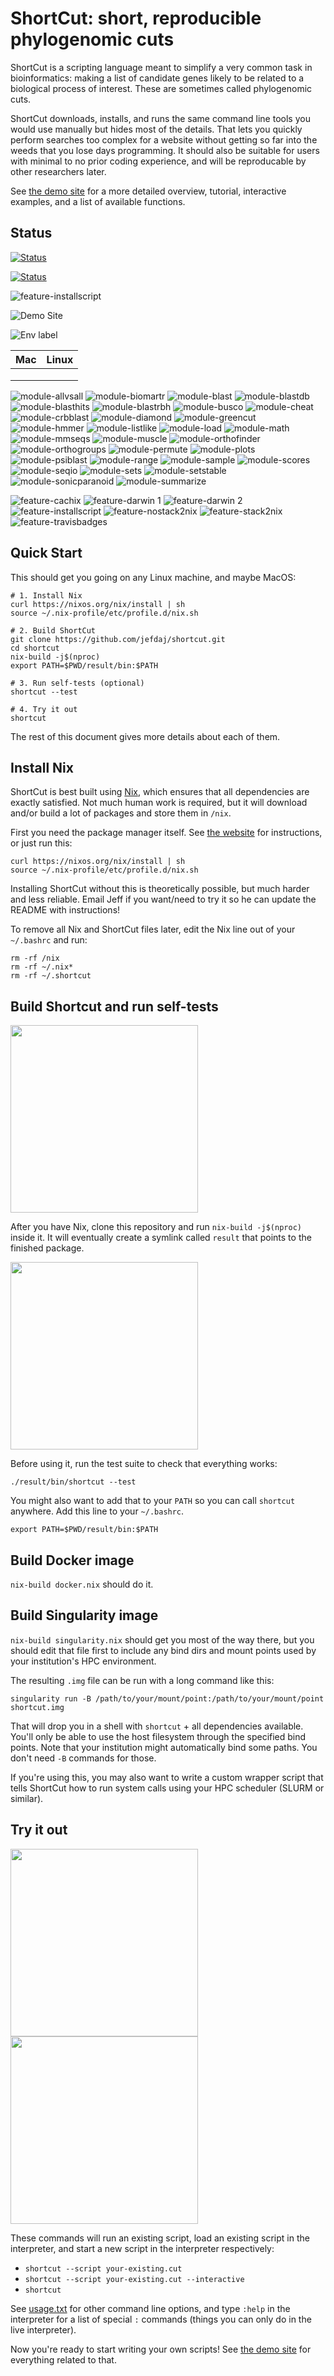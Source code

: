 ShortCut: short, reproducible phylogenomic cuts
===============================================


ShortCut is a scripting language meant to simplify a very common task in
bioinformatics: making a list of candidate genes likely to be related to a
biological process of interest. These are sometimes called phylogenomic cuts.

ShortCut downloads, installs, and runs the same command line tools you would
use manually but hides most of the details. That lets you quickly perform
searches too complex for a website without getting so far into the weeds that
you lose days programming. It should also be suitable for users with minimal to
no prior coding experience, and will be reproducable by other researchers
later.

See [the demo site][1] for a more detailed overview, tutorial, interactive
examples, and a list of available functions.

Status
------

<!-- [![Build Status](https://travis-matrix-badges.herokuapp.com/repos/jefdaj/shortcut/branches/master)](https://travis-ci.org/jefdaj/shortcut) -->
<!-- ![Build status 2](https://travis-matrix-badges.herokuapp.com/repos/jefdaj/shortcut/branches/master/1) -->

[![Status](https://travis-ci.org/jefdaj/shortcut.svg?branch=master)](https://travis-ci.org/jefdaj/shortcut)  

[![Status](http://img.shields.io/travis/jefdaj/shortcut/master.svg?style=flat)](https://travis-ci.org/jefdaj/shortcut "See test builds")

![feature-installscript](https://img.shields.io/travis/jefdaj/shortcut/feature-installscript?label=feature-installscript)

![Demo Site](https://img.shields.io/website?label=demo%20site&url=http%3A%2F%2Fshortcut.pmb.berkeley.edu)

![Env label](http://badges.herokuapp.com/travis/jefdaj/shortcut?env=BADGE=osx&label=osx&branch=feature-travisbadges)

| Mac | Linux |
|---|---|
|  |  |
|  |  |
|  |  |

![module-allvsall](https://img.shields.io/travis/jefdaj/shortcut/module-allvsall?label=module-allvsall)
![module-biomartr](https://img.shields.io/travis/jefdaj/shortcut/module-biomartr?label=module-biomartr)
![module-blast](https://img.shields.io/travis/jefdaj/shortcut/module-blast?label=module-blast)
![module-blastdb](https://img.shields.io/travis/jefdaj/shortcut/module-blastdb?label=module-blastdb)
![module-blasthits](https://img.shields.io/travis/jefdaj/shortcut/module-blasthits?label=module-blasthits)
![module-blastrbh](https://img.shields.io/travis/jefdaj/shortcut/module-blastrbh?label=module-blastrbh)
![module-busco](https://img.shields.io/travis/jefdaj/shortcut/module-busco?label=module-busco)
![module-cheat](https://img.shields.io/travis/jefdaj/shortcut/module-cheat?label=module-cheat)
![module-crbblast](https://img.shields.io/travis/jefdaj/shortcut/module-crbblast?label=module-crbblast)
![module-diamond](https://img.shields.io/travis/jefdaj/shortcut/module-diamond?label=module-diamond)
![module-greencut](https://img.shields.io/travis/jefdaj/shortcut/module-greencut?label=module-greencut)
![module-hmmer](https://img.shields.io/travis/jefdaj/shortcut/module-hmmer?label=module-hmmer)
![module-listlike](https://img.shields.io/travis/jefdaj/shortcut/module-listlike?label=module-listlike)
![module-load](https://img.shields.io/travis/jefdaj/shortcut/module-load?label=module-load)
![module-math](https://img.shields.io/travis/jefdaj/shortcut/module-math?label=module-math)
![module-mmseqs](https://img.shields.io/travis/jefdaj/shortcut/module-mmseqs?label=module-mmseqs)
![module-muscle](https://img.shields.io/travis/jefdaj/shortcut/module-muscle?label=module-muscle)
![module-orthofinder](https://img.shields.io/travis/jefdaj/shortcut/module-orthofinder?label=module-orthofinder)
![module-orthogroups](https://img.shields.io/travis/jefdaj/shortcut/module-orthogroups?label=module-orthogroups)
![module-permute](https://img.shields.io/travis/jefdaj/shortcut/module-permute?label=module-permute)
![module-plots](https://img.shields.io/travis/jefdaj/shortcut/module-plots?label=module-plots)
![module-psiblast](https://img.shields.io/travis/jefdaj/shortcut/module-psiblast?label=module-psiblast)
![module-range](https://img.shields.io/travis/jefdaj/shortcut/module-range?label=module-range)
![module-sample](https://img.shields.io/travis/jefdaj/shortcut/module-sample?label=module-sample)
![module-scores](https://img.shields.io/travis/jefdaj/shortcut/module-scores?label=module-scores)
![module-seqio](https://img.shields.io/travis/jefdaj/shortcut/module-seqio?label=module-seqio)
![module-sets](https://img.shields.io/travis/jefdaj/shortcut/module-sets?label=module-sets)
![module-setstable](https://img.shields.io/travis/jefdaj/shortcut/module-setstable?label=module-setstable)
![module-sonicparanoid](https://img.shields.io/travis/jefdaj/shortcut/module-sonicparanoid?label=module-sonicparanoid)
![module-summarize](https://img.shields.io/travis/jefdaj/shortcut/module-summarize?label=module-summarize)

![feature-cachix](https://img.shields.io/travis/jefdaj/shortcut/feature-cachix?label=feature-cachix)
![feature-darwin 1](https://img.shields.io/travis/jefdaj/shortcut/feature-darwin?label=feature-darwin&build=1)
![feature-darwin 2](https://img.shields.io/travis/jefdaj/shortcut/feature-darwin?label=feature-darwin&build=2)
![feature-installscript](https://img.shields.io/travis/jefdaj/shortcut/feature-installscript?label=feature-installscript)
![feature-nostack2nix](https://img.shields.io/travis/jefdaj/shortcut/feature-nostack2nix?label=feature-nostack2nix)
![feature-stack2nix](https://img.shields.io/travis/jefdaj/shortcut/feature-stack2nix?label=feature-stack2nix)
![feature-travisbadges](https://img.shields.io/travis/jefdaj/shortcut/feature-travisbadges?label=feature-travisbadges)

Quick Start
-----------

This should get you going on any Linux machine, and maybe MacOS:

    # 1. Install Nix
    curl https://nixos.org/nix/install | sh
    source ~/.nix-profile/etc/profile.d/nix.sh

    # 2. Build ShortCut
    git clone https://github.com/jefdaj/shortcut.git
    cd shortcut
    nix-build -j$(nproc)
    export PATH=$PWD/result/bin:$PATH

    # 3. Run self-tests (optional)
    shortcut --test

    # 4. Try it out
    shortcut

The rest of this document gives more details about each of them.


Install Nix
-----------

ShortCut is best built using [Nix][2], which ensures that all dependencies are
exactly satisfied. Not much human work is required, but it will download and/or
build a lot of packages and store them in `/nix`.

First you need the package manager itself. See [the website][2] for
instructions, or just run this:

    curl https://nixos.org/nix/install | sh
    source ~/.nix-profile/etc/profile.d/nix.sh

Installing ShortCut without this is theoretically possible, but much harder and less reliable.
Email Jeff if you want/need to try it so he can update the README with instructions!

To remove all Nix and ShortCut files later, edit the Nix line out of your `~/.bashrc` and run:

    rm -rf /nix
    rm -rf ~/.nix*
    rm -rf ~/.shortcut


Build Shortcut and run self-tests
---------------------------------

<a href="https://asciinema.org/a/MW5oHH9jMI0gFHXUnimwt3Sap" target="_blank">
  <img src="https://asciinema.org/a/MW5oHH9jMI0gFHXUnimwt3Sap.png" width="300"/>
</a>

After you have Nix, clone this repository and run `nix-build -j$(nproc)` inside
it. It will eventually create a symlink called `result` that points to the
finished package.

<a href="https://asciinema.org/a/mS8way8pStBVJ1rWQrHMAC8wN" target="_blank">
  <img src="https://asciinema.org/a/mS8way8pStBVJ1rWQrHMAC8wN.png" width="300"/>
</a>

Before using it, run the test suite to check that everything works:

    ./result/bin/shortcut --test

You might also want to add that to your `PATH` so you can call `shortcut` anywhere.
Add this line to your `~/.bashrc`.

    export PATH=$PWD/result/bin:$PATH


Build Docker image
------------------

`nix-build docker.nix` should do it.


Build Singularity image
-----------------------

`nix-build singularity.nix` should get you most of the way there, but you
should edit that file first to include any bind dirs and mount points used by
your institution's HPC environment.

The resulting `.img` file can be run with a long command like this:

```
singularity run -B /path/to/your/mount/point:/path/to/your/mount/point shortcut.img
```

That will drop you in a shell with `shortcut` + all dependencies available.
You'll only be able to use the host filesystem through the specified bind
points. Note that your institution might automatically bind some paths. You
don't need `-B` commands for those.

If you're using this, you may also want to write a custom wrapper script that
tells ShortCut how to run system calls using your HPC scheduler (SLURM or
similar).


Try it out
----------

<a href="https://asciinema.org/a/g5GErr9NQQABK6jfVHD3oX0cU" target="_blank">
  <img src="https://asciinema.org/a/g5GErr9NQQABK6jfVHD3oX0cU.png" width="300"/>
</a>

<a href="https://asciinema.org/a/euimAp0wYpVFfhZBqFaHoYc5h" target="_blank">
  <img src="https://asciinema.org/a/euimAp0wYpVFfhZBqFaHoYc5h.png" width="300"/>
</a>

These commands will run an existing script, load an existing script in the
interpreter, and start a new script in the interpreter respectively:

* `shortcut --script your-existing.cut`
* `shortcut --script your-existing.cut --interactive`
* `shortcut`

See [usage.txt][3] for other command line options, and type `:help` in the
interpreter for a list of special `:` commands (things you can only do in the live interpreter).

Now you're ready to start writing your own scripts!
See [the demo site][1] for everything related to that.


[1]: http://shortcut.pmb.berkeley.edu
[2]: https://nixos.org/nix/
[3]: usage.txt
